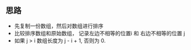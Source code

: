 ## 思路

- 先复制一份数组，然后对数组进行排序
- 比较排序数组和原始数组， 记录左边不相等的位置i 和 右边不相等的位置 j
- 如果 j > i 数组长度为 j - i + 1, 否则为 0.